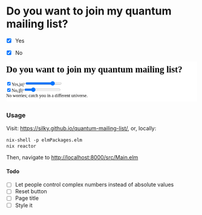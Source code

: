 # Do you want to join my quantum mailing list?

- [x] Yes
- [x] No


![](./demo.png)


### Usage

Visit: <https://silky.github.io/quantum-mailing-list/>, or, locally:

```
nix-shell -p elmPackages.elm
nix reactor
```

Then, navigate to <http://localhost:8000/src/Main.elm>

#### Todo

- [ ] Let people control complex numbers instead of absolute values
- [ ] Reset button
- [ ] Page title
- [ ] Style it
